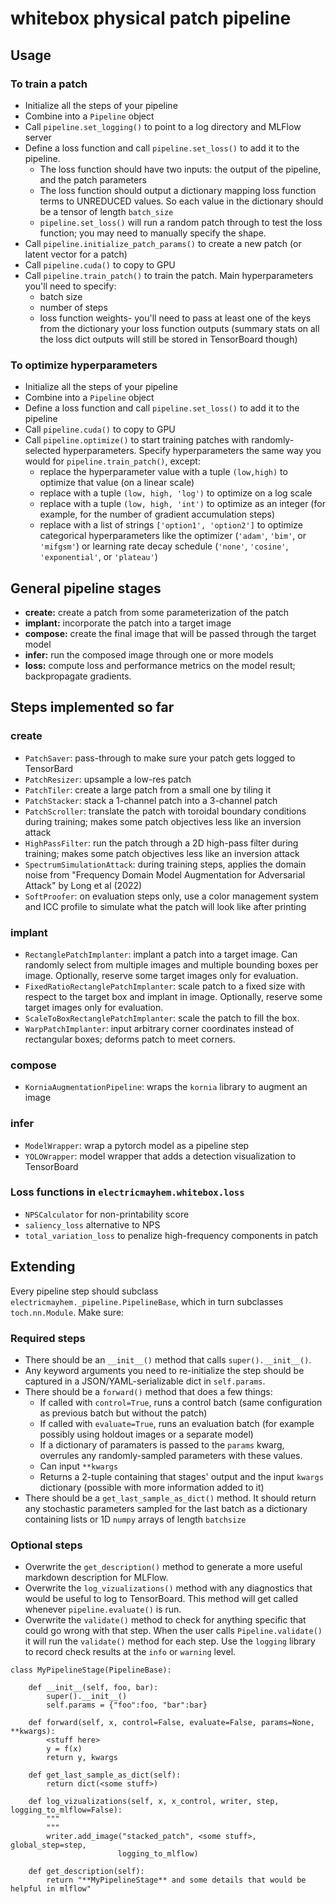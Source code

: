 # whitebox physical patch pipeline

## Usage

### To train a patch

* Initialize all the steps of your pipeline
* Combine into a `Pipeline` object
* Call `pipeline.set_logging()` to point to a log directory and MLFlow server
* Define a loss function and call `pipeline.set_loss()` to add it to the pipeline. 
  * The loss function should have two inputs: the output of the pipeline, and the patch parameters
  * The loss function should output a dictionary mapping loss function terms to UNREDUCED values. So each value in the dictionary should be a tensor of length `batch_size`
  * `pipeline.set_loss()` will run a random patch through to test the loss function; you may need to manually specify the shape.
* Call `pipeline.initialize_patch_params()` to create a new patch (or latent vector for a patch)
* Call `pipeline.cuda()` to copy to GPU
* Call `pipeline.train_patch()` to train the patch. Main hyperparameters you'll need to specify:
  * batch size
  * number of steps
  * loss function weights- you'll need to pass at least one of the keys from the dictionary your loss function outputs (summary stats on all the loss dict outputs will still be stored in TensorBoard though)



### To optimize hyperparameters

* Initialize all the steps of your pipeline
* Combine into a `Pipeline` object
* Define a loss function and call `pipeline.set_loss()` to add it to the pipeline
* Call `pipeline.cuda()` to copy to GPU
* Call `pipeline.optimize()` to start training patches with randomly-selected hyperparameters. Specify hyperparameters the same way you would for `pipeline.train_patch()`, except:
  * replace the hyperparameter value with a tuple `(low,high)` to optimize that value (on a linear scale)
  * replace with a tuple `(low, high, 'log')` to optimize on a log scale
  * replace with a tuple `(low, high, 'int')` to optimize as an integer (for example, for the number of gradient accumulation steps)
  * replace with a list of strings `['option1', 'option2']` to optimize categorical hyperparameters like the optimizer (`'adam'`, `'bim'`, or `'mifgsm'`) or learning rate decay schedule (`'none'`, `'cosine'`, `'exponential'`, or `'plateau'`) 



## General pipeline stages

* **create:** create a patch from some parameterization of the patch
* **implant:** incorporate the patch into a target image
* **compose:** create the final image that will be passed through the target model
* **infer:** run the composed image through one or more models
* **loss:** compute loss and performance metrics on the model result; backpropagate gradients.

## Steps implemented so far

### create

* `PatchSaver`: pass-through to make sure your patch gets logged to TensorBard
* `PatchResizer`: upsample a low-res patch
* `PatchTiler`: create a large patch from a small one by tiling it
* `PatchStacker`: stack a 1-channel patch into a 3-channel patch
* `PatchScroller`: translate the patch with toroidal boundary conditions during training; makes some patch objectives less like an inversion attack
* `HighPassFilter`: run the patch through a 2D high-pass filter during training; makes some patch objectives less like an inversion attack
* `SpectrumSimulationAttack`: during training steps, applies the domain noise from "Frequency Domain Model Augmentation for Adversarial Attack" by Long et al (2022)
* `SoftProofer`: on evaluation steps only, use a color management system and ICC profile to simulate what the patch will look like after printing

### implant

* `RectanglePatchImplanter`: implant a patch into a target image. Can randomly select from multiple images and multiple bounding boxes per image. Optionally, reserve some target images only for evaluation.
* `FixedRatioRectanglePatchImplanter`: scale patch to a fixed size with respect to the target box and implant in image. Optionally, reserve some target images only for evaluation.
* `ScaleToBoxRectanglePatchImplanter`: scale the patch to fill the box.
* `WarpPatchImplanter`: input arbitrary corner coordinates instead of rectangular boxes; deforms patch to meet corners.

### compose

* `KorniaAugmentationPipeline`: wraps the `kornia` library to augment an image

### infer

* `ModelWrapper`: wrap a pytorch model as a pipeline step
* `YOLOWrapper`: model wrapper that adds a detection visualization to TensorBoard

### Loss functions in `electricmayhem.whitebox.loss`

* `NPSCalculator` for non-printability score
* `saliency_loss` alternative to NPS
* `total_variation_loss` to penalize high-frequency components in patch

## Extending

Every pipeline step should subclass `electricmayhem._pipeline.PipelineBase`, which in turn subclasses `toch.nn.Module`. Make sure:

### Required steps

* There should be an `__init__()` method that calls `super().__init__()`. 
* Any keyword arguments you need to re-initialize the step should be captured in a JSON/YAML-serializable dict in `self.params`.
* There should be a `forward()` method that does a few things:
  * If called with `control=True`, runs a control batch (same configuration as previous batch but without the patch)
  * If called with `evaluate=True`, runs an evaluation batch (for example possibly using holdout images or a separate model)
  * If a dictionary of paramaters is passed to the `params` kwarg, overrules any randomly-sampled parameters with these values.
  * Can input `**kwargs`
  * Returns a 2-tuple containing that stages' output and the input `kwargs` dictionary (possible with more information added to it)
* There should be a `get_last_sample_as_dict()` method. It should return any stochastic parameters sampled for the last batch as a dictionary containing lists or 1D `numpy` arrays of length `batchsize`

### Optional steps

* Overwrite the `get_description()` method to generate a more useful markdown description for MLFlow.
* Overwrite the `log_vizualizations()` method with any diagnostics that would be useful to log to TensorBoard. This method will get called whenever `pipeline.evaluate()` is run.
* Overwrite the `validate()` method to check for anything specific that could go wrong with that step. When the user calls `Pipeline.validate()` it will run the `validate()` method for each step. Use the `logging` library to record check results at the `info` or `warning` level.

```
class MyPipelineStage(PipelineBase):

    def __init__(self, foo, bar):
        super().__init__()
        self.params = {"foo":foo, "bar":bar}
        
    def forward(self, x, control=False, evaluate=False, params=None, **kwargs):
        <stuff here>
        y = f(x)
        return y, kwargs
        
    def get_last_sample_as_dict(self):
        return dict(<some stuff>)
        
    def log_vizualizations(self, x, x_control, writer, step, logging_to_mlflow=False):
        """
        """
        writer.add_image("stacked_patch", <some stuff>, global_step=step,
                        logging_to_mlflow)
         
    def get_description(self):
        return "**MyPipelineStage** and some details that would be helpful in mlflow"
        

```